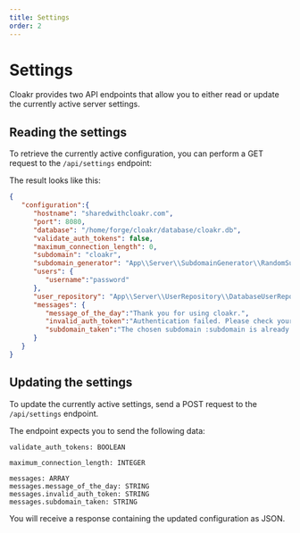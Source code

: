 ```yaml
---
title: Settings
order: 2
---
```


# Settings

Cloakr provides two API endpoints that allow you to either read or update the currently active server settings.

## Reading the settings

To retrieve the currently active configuration, you can perform a GET request to the `/api/settings` endpoint:

The result looks like this:

```json
{
   "configuration":{
      "hostname": "sharedwithcloakr.com",
      "port": 8080,
      "database": "/home/forge/cloakr/database/cloakr.db",
      "validate_auth_tokens": false,
      "maximum_connection_length": 0,
      "subdomain": "cloakr",
      "subdomain_generator": "App\\Server\\SubdomainGenerator\\RandomSubdomainGenerator",
      "users": {
         "username":"password"
      },
      "user_repository": "App\\Server\\UserRepository\\DatabaseUserRepository",
      "messages": {
         "message_of_the_day":"Thank you for using cloakr.",
         "invalid_auth_token":"Authentication failed. Please check your authentication token and try again.",
         "subdomain_taken":"The chosen subdomain :subdomain is already taken. Please choose a different subdomain."
      }
   }
}
```

## Updating the settings

To update the currently active settings, send a POST request to the `/api/settings` endpoint.

The endpoint expects you to send the following data:

```
validate_auth_tokens: BOOLEAN

maximum_connection_length: INTEGER

messages: ARRAY
messages.message_of_the_day: STRING
messages.invalid_auth_token: STRING
messages.subdomain_taken: STRING
```

You will receive a response containing the updated configuration as JSON.
